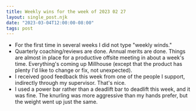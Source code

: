 ```yaml
---
title: Weekly wins for the week of 2023 02 27
layout: single_post.njk
date: "2023-03-04T12:00:00-08:00"
tags: post
---
```

- For the first time in several weeks I did not type "weekly winds."
- Quarterly coaching/reviews are done. Annual merits are done. Things are almost in place for a productive offsite meeting in about a week's time. Everything's coming up Millhouse (except that the product has plenty I'd like to change or fix, not unexpected).
- I received good feedback this week from one of the people I support, indirectly through my supervisor. That's nice.
- I used a power bar rather than a deadlift bar to deadlift this week, and it was fine. The knurling was more aggressive than my hands prefer, but the weight went up just the same.
